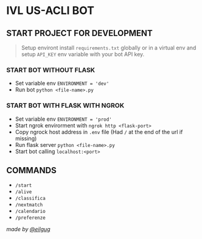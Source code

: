 # IVL US-ACLI BOT

## START PROJECT FOR DEVELOPMENT
> Setup environt install `requirements.txt` globally or in a virtual env and setup `API_KEY` env variable with your bot API key.

### START BOT WITHOUT FLASK

- Set variable env `ENVIRONMENT = 'dev'`
- Run bot `python <file-name>.py`

### START BOT WITH FLASK WITH NGROK

- Set variable env `ENVIRONMENT = 'prod'`
- Start ngrok envirorment with `ngrok http <flask-port>`
- Copy ngrock host address in `.env` file (Had `/` at the end of the url if missing)
- Run flask server `python <file-name>.py`
- Start bot calling `localhost:<port>`

## COMMANDS
- `/start`
- `/alive`
- `/classifica`
- `/nextmatch`
- `/calendario`
- `/preferenze`

_made by [@eilgug](https://github.com/eilgug)_
